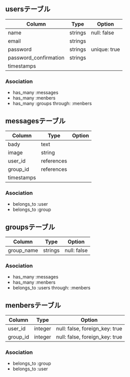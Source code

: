 ## usersテーブル
|Column|Type|Option|
|------|----|------|
|name|strings|null: false|
|email|strings|
|password|strings|unique: true|
|password_confirmation|strings|
|timestamps|

### Asociation
- has_many :messages
- has_many :menbers
- has_many :groups through: :menbers

## messagesテーブル
|Column|Type|Option|
|------|----|------|
|bady|text|
|image|string|
|user_id|references|
|group_id|references|
|timestamps|

### Asociation
- belongs_to :user
- belongs_to :group

## groupsテーブル
|Column|Type|Option|
|------|----|------|
|group_name|strings|null: false|
### Asociation

- has_many :messages
- has_many :menbers
- belongs_to :users through: :menbers

## menbersテーブル
|Column|Type|Option|
|------|----|------|
|user_id|integer|null: false, foreign_key: true|
|group_id|integer|null: false, foreign_key: true|

### Asociation
- belongs_to :group
- belongs_to :user